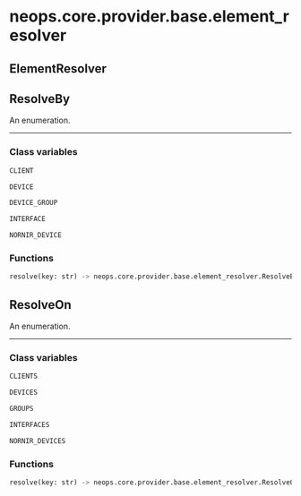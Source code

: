 # neops.core.provider.base.element_resolver
## ElementResolver
## ResolveBy
An enumeration.

----------
### Class variables
```python
CLIENT
```
```python
DEVICE
```
```python
DEVICE_GROUP
```
```python
INTERFACE
```
```python
NORNIR_DEVICE
```
### Functions
```python
resolve(key: str) -> neops.core.provider.base.element_resolver.ResolveBy
```
## ResolveOn
An enumeration.

----------
### Class variables
```python
CLIENTS
```
```python
DEVICES
```
```python
GROUPS
```
```python
INTERFACES
```
```python
NORNIR_DEVICES
```
### Functions
```python
resolve(key: str) -> neops.core.provider.base.element_resolver.ResolveOn
```